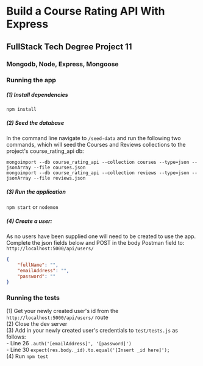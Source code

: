 # Build a Course Rating API With Express
## FullStack Tech Degree Project 11


### Mongodb, Node, Express, Mongoose

### Running the app

##### (1) Install dependencies
`npm install`

##### (2) Seed the database
In the command line navigate to `/seed-data` and run the following two commands, which will seed the Courses and Reviews collections to the project's course_rating_api db:

`mongoimport --db course_rating_api --collection courses --type=json --jsonArray --file courses.json`<br/>
`mongoimport --db course_rating_api --collection reviews --type=json --jsonArray --file reviews.json`

##### (3) Run the application
`npm start` or `nodemon`

##### (4) Create a user:
As no users have been supplied one will need to be created to use the app.
Complete the json fields below and POST in the body Postman field to: `http://localhost:5000/api/users/`<br/>
```json
{
    "fullName": "",
    "emailAddress": "",
    "password": ""
}
```

### Running the tests
(1) Get your newly created user's id from the `http://localhost:5000/api/users/` route<br/>
(2) Close the dev server<br/>
(3) Add in your newly created user's credentials to `test/tests.js` as follows:<br/>
 \- Line 26 `.auth('[emailAddress]', '[password]')`<br/>
 \- Line 30 `expect(res.body._id).to.equal('[Insert _id here]');`<br/>
(4) Run `npm test`

